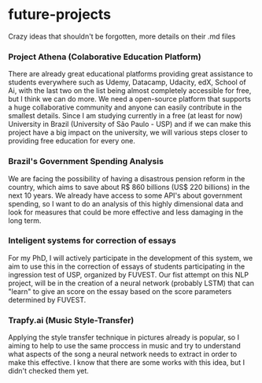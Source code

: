 # future-projects
Crazy ideas that shouldn't be forgotten, more details on their .md files

### Project Athena (Colaborative Education Platform)

There are already great educational platforms providing great assistance to students everywhere such as Udemy, Datacamp, Udacity, edX, School of Ai, with the last two on the list being almost completely accessible for free, but I think we can do more. We need a open-source platform that supports a huge collaborative community and anyone can easily contribute in the smallest details. Since I am studying currently in a free (at least for now) University in Brazil (University of São Paulo - USP) and if we can make this project have a big impact on the university, we will various steps closer to providing free education for every one. 

### Brazil's Government Spending Analysis

We are facing the possibility of having a disastrous pension reform in the country, which aims to save about R$ 860 billions  (US$ 220 billions) in the next 10 years. We already have access to some API's about government spending, so I want to do an analysis of this highly dimensional data and look for measures that could be more effective and less damaging in the long term.

### Inteligent systems for correction of essays

For my PhD, I will actively participate in the development of this system, we aim to use this in the correction of essays of students participating in the ingression test of USP, organized by FUVEST. Our fist attempt on this NLP project, will be in the creation of a neural network (probably LSTM) that can "learn" to give an score on the essay based on the score parameters determined by FUVEST. 


### Trapfy.ai (Music Style-Transfer)

Applying the style transfer technique in pictures already is popular, so I aiming to help to use the same proccess in music and try to understand what aspects of the song a neural network needs to extract in order to make this effective. I know that there are some works with this idea, but I didn't checked them yet.
